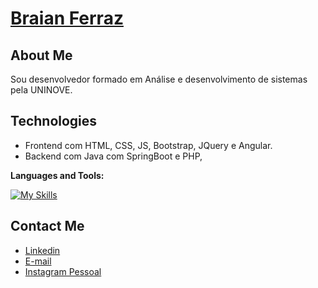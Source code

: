  # <a href="https://www.linkedin.com/in/braian-ferraz/">Braian Ferraz</a>
 
## About Me
Sou desenvolvedor formado em Análise e desenvolvimento de sistemas pela UNINOVE.
<br>

## Technologies
- Frontend com HTML, CSS, JS, Bootstrap, JQuery e Angular.
- Backend com Java com SpringBoot e PHP,



**Languages and Tools:**  

[![My Skills](https://skillicons.dev/icons?i=js,html,css,java,spring,php)](https://skillicons.dev)


##  Contact Me
- <a href="https://www.linkedin.com/in/braian-ferraz/">Linkedin</a>
- <a href="mailto:braferraz26@gmail.com">E-mail</a>
- <a href="https://www.instagram.com/braian.ferraz/">Instagram Pessoal</a>

